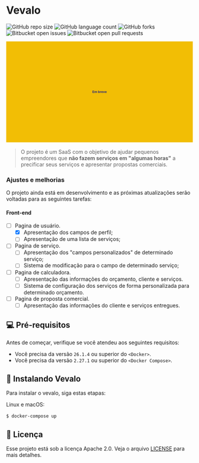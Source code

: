# Vevalo

![GitHub repo size](https://img.shields.io/github/repo-size/victorhdsp/vevalo?style=for-the-badge)
![GitHub language count](https://img.shields.io/github/languages/count/victorhdsp/vevalo?style=for-the-badge)
![GitHub forks](https://img.shields.io/github/forks/victorhdsp/vevalo?style=for-the-badge)
![Bitbucket open issues](https://img.shields.io/bitbucket/issues/victorhdsp/vevalo?style=for-the-badge)
![Bitbucket open pull requests](https://img.shields.io/bitbucket/pr-raw/victorhdsp/vevalo?style=for-the-badge)

<img src="./readme-hero.png" alt="Fundo completamente laranja com uma letra em Azul escuro dizendo 'Em Breve'">

> O projeto é um SaaS com o objetivo de ajudar pequenos empreendores que **não fazem serviços em "algumas horas"** a precificar seus serviços e apresentar propostas comerciais.

### Ajustes e melhorias

O projeto ainda está em desenvolvimento e as próximas atualizações serão voltadas para as seguintes tarefas:

#### Front-end

- [ ] Pagina de usuário.
    - [x] Apresentação dos campos de perfil;
    - [ ] Apresentação de uma lista de serviços;
- [ ] Pagina de serviço.
    - [ ] Apresentação dos "campos personalizados" de determinado serviço;
    - [ ] Sistema de modificação para o campo de determinado serviço;
- [ ] Pagina de calculadora.
    - [ ] Apresentação das informações do orçamento, cliente e serviços.
    - [ ] Sistema de configuração dos serviços de forma personalizada para determinado orçamento.
- [ ] Pagina de proposta comercial.
    - [ ] Apresentação das informações do cliente e serviços entregues.

## 💻 Pré-requisitos

Antes de começar, verifique se você atendeu aos seguintes requisitos:

- Você precisa da versão `26.1.4` ou superior do `<Docker>`.
- Você precisa da versão `2.27.1` ou superior do `<Docker Compose>`.

## 🚀 Instalando Vevalo

Para instalar o vevalo, siga estas etapas:

Linux e macOS:

```
$ docker-compose up
```

## 📝 Licença

Esse projeto está sob a licença Apache 2.0. Veja o arquivo [LICENSE](LICENSE) para mais detalhes.